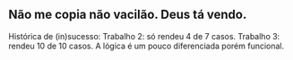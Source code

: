 Não me copia não vacilão. Deus tá vendo.
-------------------------
Histórica de (in)sucesso:
Trabalho 2: só rendeu 4 de 7 casos.
Trabalho 3: rendeu 10 de 10 casos. A lógica é um pouco diferenciada porém funcional.
